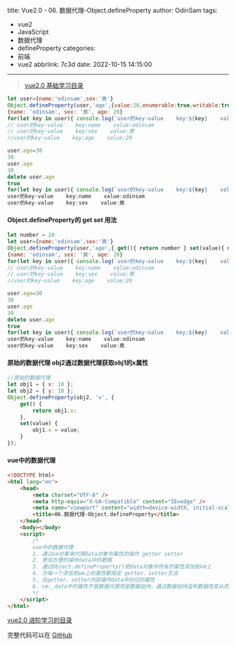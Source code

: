 title: Vue2.0 - 06. 数据代理-Object.defineProperty
author: OdinSam
tags:
  - vue2
  - JavaScript
  - 数据代理
  - defineProperty
categories:
  - 前端
  - vue2
abbrlink: 7c3d
date: 2022-10-15 14:15:00
---
> [vue2.0 基础学习目录](/articles/da3d.html) 

<!--more-->

```js
let user={name:'odinsam',sex:'男'}
Object.defineProperty(user,'age',{value:20,enumerable:true,writable:true,configurable:true})
{name: 'odinsam', sex: '男', age: 20}
for(let key in user){ console.log(`user的key-value    key:${key}    value:${user[key]}`) }
// user的key-value    key:name    value:odinsam
// user的key-value    key:sex    value:男
//user的key-value    key:age    value:20

user.age=30
30
user.age
30
delete user.age
true
for(let key in user){ console.log(`user的key-value    key:${key}    value:${user[key]}`) }
user的key-value    key:name    value:odinsam
user的key-value    key:sex    value:男
```

#### Object.defineProperty的 get set 用法

```js
let number = 20
let user={name:'odinsam',sex:'男'}
Object.defineProperty(user,'age',{ get(){ return number } set(value){ number=value } })
{name: 'odinsam', sex: '男', age: 20}
for(let key in user){ console.log(`user的key-value    key:${key}    value:${user[key]}`) }
// user的key-value    key:name    value:odinsam
// user的key-value    key:sex    value:男
//user的key-value    key:age    value:20

user.age=30
30
user.age
30
delete user.age
true
for(let key in user){ console.log(`user的key-value    key:${key}    value:${user[key]}`) }
user的key-value    key:name    value:odinsam
user的key-value    key:sex    value:男
```

#### 原始的数据代理 obj2通过数据代理获取obj1的x属性

```js
//原始的数据代理
let obj1 = { x: 10 };
let obj2 = { y: 10 };
Object.defineProperty(obj2, 'x', {
    get() {
        return obj1.x;
    },
    set(value) {
        obj1.x = value;
    }
});
```

#### vue中的数据代理

```html
<!DOCTYPE html>
<html lang="en">
    <head>
        <meta charset="UTF-8" />
        <meta http-equiv="X-UA-Compatible" content="IE=edge" />
        <meta name="viewport" content="width=device-width, initial-scale=1.0" />
        <title>06.数据代理-Object.defineProperty</title>
    </head>
    <body></body>
    <script>
        /*
        vue中的数据代理
        1. 通过vm对象来代理data对象中属性的操作 getter setter
        2. 更加方便的操作data中的数据
        3. 通过Object.defineProperty()把data对象中所有的属性添加到vm上
        4. 为每一个添加到wm上的属性都指定 getter、setter方法
        5. 在getter、setter内部操作data中对应的属性
        6. vm._data中的属性不是数据代理而是数据劫持，通过数据劫持监听数据改变从而render页面
        */
    </script>
</html>
```

[vue2.0 进阶学习的目录](/articles/e255.html)  

完整代码可以在 [GitHub](https://github.com/odinsam/learn-vue2.0)